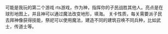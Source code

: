 可能是我玩的第二个游戏
rts游戏，作为神，指挥你的子民战胜其他人。亮点是在球形地图上，并且神可以通过魔法改变地形，填海。
关卡性质，每关需要派子民去拜神像获得技能，祭祀可以使用魔法，建造不同的建筑召唤不同兵种，比如武士，传道士等。

